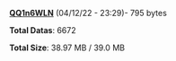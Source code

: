 [**QQ1n6WLN**](/data/QQ1n6WLN.txt) (04/12/22 - 23:29)- 795 bytes

**Total Datas**: 6672

**Total Size**: 38.97 MB / 39.0 MB